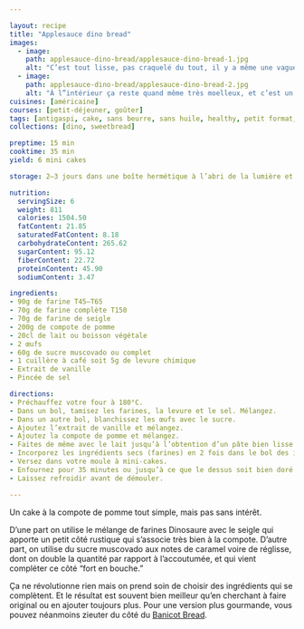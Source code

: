 ```yaml
---

layout: recipe
title: "Applesauce dino bread"
images:
  - image:
    path: applesauce-dino-bread/applesauce-dino-bread-1.jpg
    alt: "C’est tout lisse, pas craquelé du tout, il y a même une vaguelette sur le dessus."
  - image:
    path: applesauce-dino-bread/applesauce-dino-bread-2.jpg
    alt: "À l”intérieur ça reste quand même très moelleux, et c’est un beau contraste de textures finalement, pour un bread tout simple."
cuisines: [américaine]
courses: [petit-déjeuner, goûter]
tags: [antigaspi, cake, sans beurre, sans huile, healthy, petit format, sucré-salé]
collections: [dino, sweetbread]

preptime: 15 min
cooktime: 35 min
yield: 6 mini cakes

storage: 2–3 jours dans une boîte hermétique à l’abri de la lumière et de la chaleur. 5 jours au frigo. 2 mois au congélateur.

nutrition:
  servingSize: 6
  weight: 811
  calories: 1504.50
  fatContent: 21.85
  saturatedFatContent: 8.18
  carbohydrateContent: 265.62
  sugarContent: 95.12
  fiberContent: 22.72
  proteinContent: 45.90
  sodiumContent: 3.47

ingredients:
- 90g de farine T45–T65
- 70g de farine complète T150
- 70g de farine de seigle
- 200g de compote de pomme
- 20cl de lait ou boisson végétale
- 2 œufs
- 60g de sucre muscovado ou complet
- 1 cuillère à café soit 5g de levure chimique
- Extrait de vanille 
- Pincée de sel 

directions:
- Préchauffez votre four à 180°C.
- Dans un bol, tamisez les farines, la levure et le sel. Mélangez. 
- Dans un autre bol, blanchissez les œufs avec le sucre. 
- Ajoutez l’extrait de vanille et mélangez.
- Ajoutez la compote de pomme et mélangez.
- Faites de même avec le lait jusqu’à l’obtention d’un pâte bien lisse.
- Incorporez les ingrédients secs (farines) en 2 fois dans le bol des ingrédients humides à l’aide d’une maryse.
- Versez dans votre moule à mini-cakes.
- Enfournez pour 35 minutes ou jusqu’à ce que le dessus soit bien doré et que la pointe d’un couteau ressorte légèrement humide.
- Laissez refroidir avant de démouler.

---
```


Un cake à la compote de pomme tout simple, mais pas sans intérêt.

D’une part on utilise le mélange de farines Dinosaure avec le seigle qui apporte un petit côté rustique qui s’associe très bien à la compote. D’autre part, on utilise du sucre muscovado aux notes de caramel voire de réglisse, dont on double la quantité par rapport à l’accoutumée, et qui vient compléter ce côté “fort en bouche.”

Ça ne révolutionne rien mais on prend soin de choisir des ingrédients qui se complètent. Et le résultat est souvent bien meilleur qu’en cherchant à faire original ou en ajouter toujours plus. Pour une version plus gourmande, vous pouvez néanmoins zieuter du côté du [Banicot Bread](banicot-bread.html).
